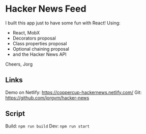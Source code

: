 # Hacker News Feed

I built this app just to have some fun with React! Using:

- React, MobX
- Decorators proposal
- Class properties proposal
- Optional chaining proposal
- and the Hacker News API

Cheers,
Jorg

## Links

Demo on Netlify: https://coppercup-hackernews.netlify.com/
Git: https://github.com/jorgvm/hacker-news

## Script

Build: `npm run build`
Dev: `npm run start`

